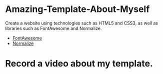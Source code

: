 # Amazing-Template-About-Myself
Create a website using technologies such as HTML5 and CSS3, as well as libraries such as FontAwesome and Normalize.
<ul>
  <li><a href="https://fontawesome.com/" target="_blank" >FontAwesome</a></li>
  <li><a href="https://necolas.github.io/normalize.css/" target="_blank" >Normalize</a></li>
</ul>

# Record a video about my template.
